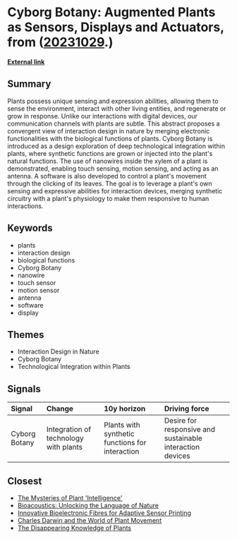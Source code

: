 # __Cyborg Botany: Augmented Plants as Sensors, Displays and Actuators__, from ([20231029](https://kghosh.substack.com/p/20231029).)

__[External link](https://dl.acm.org/doi/10.1145/3290607.3311778?utm_source=substack&utm_medium=email)__



## Summary

Plants possess unique sensing and expression abilities, allowing them to sense the environment, interact with other living entities, and regenerate or grow in response. Unlike our interactions with digital devices, our communication channels with plants are subtle. This abstract proposes a convergent view of interaction design in nature by merging electronic functionalities with the biological functions of plants. Cyborg Botany is introduced as a design exploration of deep technological integration within plants, where synthetic functions are grown or injected into the plant's natural functions. The use of nanowires inside the xylem of a plant is demonstrated, enabling touch sensing, motion sensing, and acting as an antenna. A software is also developed to control a plant's movement through the clicking of its leaves. The goal is to leverage a plant's own sensing and expressive abilities for interaction devices, merging synthetic circuitry with a plant's physiology to make them responsive to human interactions.

## Keywords

* plants
* interaction design
* biological functions
* Cyborg Botany
* nanowire
* touch sensor
* motion sensor
* antenna
* software
* display

## Themes

* Interaction Design in Nature
* Cyborg Botany
* Technological Integration within Plants

## Signals

| Signal        | Change                                | 10y horizon                                     | Driving force                                             |
|:--------------|:--------------------------------------|:------------------------------------------------|:----------------------------------------------------------|
| Cyborg Botany | Integration of technology with plants | Plants with synthetic functions for interaction | Desire for responsive and sustainable interaction devices |

## Closest

* [The Mysteries of Plant 'Intelligence'](f74c8517506f8ed8387d0a7e38f56cbe)
* [Bioacoustics: Unlocking the Language of Nature](db2690cf7530366ddf6f9606b830f782)
* [Innovative Bioelectronic Fibres for Adaptive Sensor Printing](0370fcd11fe23fc06dd8784115da238b)
* [Charles Darwin and the World of Plant Movement](758dcfdd3a76f76ed47b6e3b8f5b0051)
* [The Disappearing Knowledge of Plants](e23590dbe6aa22752002fb616fba5004)